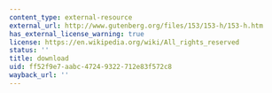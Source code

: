 ```yaml
---
content_type: external-resource
external_url: http://www.gutenberg.org/files/153/153-h/153-h.htm
has_external_license_warning: true
license: https://en.wikipedia.org/wiki/All_rights_reserved
status: ''
title: download
uid: ff52f9e7-aabc-4724-9322-712e83f572c8
wayback_url: ''
---
```


